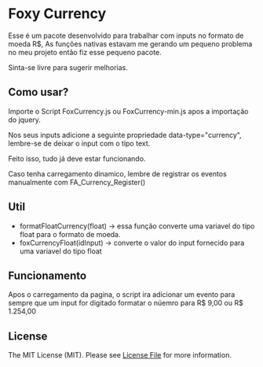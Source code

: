 # Foxy Currency

Esse é um pacote desenvolvido para trabalhar com inputs no formato de moeda R$, As funções nativas estavam me gerando um pequeno problema no meu projeto então fiz esse pequeno pacote.

Sinta-se livre para sugerir melhorias.

## Como usar?

Importe o Script FoxCurrency.js ou FoxCurrency-min.js apos a importação do jquery.

Nos seus inputs adicione a seguinte propriedade data-type="currency", lembre-se de deixar o input com o tipo text.

Feito isso, tudo já deve estar funcionando.

Caso tenha carregamento dinamico, lembre de registrar os eventos manualmente com FA_Currency_Register()

## Util

- formatFloatCurrency(float) -> essa função converte uma variavel do tipo float para o formato de moeda.
- foxCurrencyFloat(idInput) -> converte o valor do input fornecido para uma variavel do tipo float



## Funcionamento

Apos o carregamento da pagina, o script ira adicionar um evento para sempre que um input for digitado formatar o núemro para R$ 9,00 ou R$ 1.254,00


## License

The MIT License (MIT). Please see [License File](https://github.com/LucsaArend/foxy-http/blob/main/LICENSE) for more information.